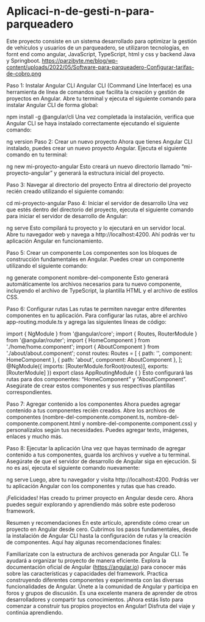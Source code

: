 # Aplicaci-n-de-gesti-n-para-parqueadero
Este proyecto consiste en un sistema desarrollado para optimizar la gestión de vehículos y usuarios de un parqueadero, se utilizaron tecnologías, en fornt end como angular, JavaScript, TypeScript, html y css y backend Java y Springboot.
https://parzibyte.me/blog/wp-content/uploads/2022/05/Software-para-parqueadero-Configurar-tarifas-de-cobro.png


Paso 1: Instalar Angular CLI
Angular CLI (Command Line Interface) es una herramienta de línea de comandos que facilita la creación y gestión de proyectos en Angular. Abre tu terminal y ejecuta el siguiente comando para instalar Angular CLI de forma global:

npm install -g @angular/cli
Una vez completada la instalación, verifica que Angular CLI se haya instalado correctamente ejecutando el siguiente comando:

ng version
Paso 2: Crear un nuevo proyecto
Ahora que tienes Angular CLI instalado, puedes crear un nuevo proyecto Angular. Ejecuta el siguiente comando en tu terminal:

ng new mi-proyecto-angular
Esto creará un nuevo directorio llamado “mi-proyecto-angular” y generará la estructura inicial del proyecto.

Paso 3: Navegar al directorio del proyecto
Entra al directorio del proyecto recién creado utilizando el siguiente comando:

cd mi-proyecto-angular
Paso 4: Iniciar el servidor de desarrollo
Una vez que estés dentro del directorio del proyecto, ejecuta el siguiente comando para iniciar el servidor de desarrollo de Angular:

ng serve
Esto compilará tu proyecto y lo ejecutará en un servidor local. Abre tu navegador web y navega a http://localhost:4200. Ahí podrás ver tu aplicación Angular en funcionamiento.

Paso 5: Crear un componente
Los componentes son los bloques de construcción fundamentales en Angular. Puedes crear un componente utilizando el siguiente comando:

ng generate component nombre-del-componente
Esto generará automáticamente los archivos necesarios para tu nuevo componente, incluyendo el archivo de TypeScript, la plantilla HTML y el archivo de estilos CSS.

Paso 6: Configurar rutas
Las rutas te permiten navegar entre diferentes componentes en tu aplicación. Para configurar las rutas, abre el archivo app-routing.module.ts y agrega las siguientes líneas de código:

import { NgModule } from '@angular/core';
import { Routes, RouterModule } from '@angular/router';
import { HomeComponent } from './home/home.component';
import { AboutComponent } from './about/about.component';
const routes: Routes = [
  { path: '', component: HomeComponent },
  { path: 'about', component: AboutComponent },
];
@NgModule({
  imports: [RouterModule.forRoot(routes)],
  exports: [RouterModule]
})
export class AppRoutingModule { }
Esto configurará las rutas para dos componentes: “HomeComponent” y “AboutComponent”. Asegúrate de crear estos componentes y sus respectivas plantillas correspondientes.

Paso 7: Agregar contenido a los componentes
Ahora puedes agregar contenido a tus componentes recién creados. Abre los archivos de componentes (nombre-del-componente.component.ts, nombre-del-componente.component.html y nombre-del-componente.component.css) y personalízalos según tus necesidades. Puedes agregar texto, imágenes, enlaces y mucho más.

Paso 8: Ejecutar la aplicación
Una vez que hayas terminado de agregar contenido a tus componentes, guarda los archivos y vuelve a tu terminal. Asegúrate de que el servidor de desarrollo de Angular siga en ejecución. Si no es así, ejecuta el siguiente comando nuevamente:

ng serve
Luego, abre tu navegador y visita http://localhost:4200. Podrás ver tu aplicación Angular con los componentes y rutas que has creado.

¡Felicidades! Has creado tu primer proyecto en Angular desde cero. Ahora puedes seguir explorando y aprendiendo más sobre este poderoso framework.

Resumen y recomendaciones
En este artículo, aprendiste cómo crear un proyecto en Angular desde cero. Cubrimos los pasos fundamentales, desde la instalación de Angular CLI hasta la configuración de rutas y la creación de componentes. Aquí hay algunas recomendaciones finales:

Familiarízate con la estructura de archivos generada por Angular CLI. Te ayudará a organizar tu proyecto de manera eficiente.
Explora la documentación oficial de Angular (https://angular.io) para conocer más sobre las características y capacidades del framework.
Practica construyendo diferentes componentes y experimenta con las diversas funcionalidades de Angular.
Únete a la comunidad de Angular y participa en foros y grupos de discusión. Es una excelente manera de aprender de otros desarrolladores y compartir tus conocimientos.
¡Ahora estás listo para comenzar a construir tus propios proyectos en Angular! Disfruta del viaje y continúa aprendiendo.
